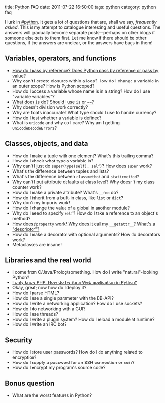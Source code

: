 title: Python FAQ
date: 2011-07-22 16:50:00
tags: python
category: python faq

I lurk in [#python][].  It gets a lot of questions that are, shall we say, _frequently asked_.  This is my attempt to catalogue interesting and useful questions.  The answers will gradually become separate posts—perhaps on other blogs if someone else gets to them first.  Let me know if there should be other questions, if the answers are unclear, or the answers have bugs in them!

<!-- more -->

## Variables, operators, and functions

* [How do I pass by reference?  Does Python pass by reference or pass by value?][passing]
* Why can't I create closures within a loop?  How do I change a variable in an outer scope?  How is Python scoped?
* How do I access a variable whose name is in a string?  How do I use "variable variables"?
* [What does `is` do?  Should I use `is` or `==`?][equality]
* Why doesn't division work correctly?
* Why are floats inaccurate?  What type should I use to handle currency?
* How do I test whether a variable is defined?
* What is `unicode` and why do I care?  Why am I getting `UnicodeDecodeError`s?

## Classes, objects, and data

* How do I make a tuple with one element?  What's this trailing comma?
* How do I check what type a variable is?
* Why can't I just do `super(type(self), self)`?  How does `super` work?
* What's the difference between tuples and lists?
* What's the difference between `classmethod` and `staticmethod`?
* Why can't I put attribute defaults at class level?  Why doesn't my class counter work?
* How do I make a private attribute?  What's `__foo` do?
* How do I inherit from a built-in class, like `list` or `dict`?
* Why don't my imports work?
* How do I change the value of a global in another module?
* Why do I need to specify `self`?  How do I take a reference to an object's method?
* [How does `@property` work?  Why does it call my `__getattr__`?  What's a "descriptor"?][descriptors]
* How do I make a decorator with optional arguments?  How do decorators work?
* Metaclasses are insane!

## Libraries and the real world

* I come from C/Java/Prolog/something.  How do I write "natural"-looking Python?
* [I only know PHP.  How do I write a Web application in Python?][webdev]
* Okay, great; now how do I deploy it?
* How do I parse HTML?
* How do I use a single parameter with the DB-API?
* How do I write a networking application?  How do I use sockets?
* How do I do networking with a GUI?
* How do I use threads?
* How do I write a plugin system?  How do I reload a module at runtime?
* How do I write an IRC bot?

## Security

* How do I store user passwords?  How do I do anything related to encryption?
* How do I supply a password for an SSH connection or `sudo`?
* How do I encrypt my program's source code?

## Bonus question

* What are the worst features in Python?


[#python]: irc://irc.freenode.org/python
[descriptors]: /blog/2012/05/23/python-faq-descriptors/
[equality]: /blog/2012/03/24/python-faq-equality/
[passing]: /blog/2012/05/23/python-faq-passing/
[webdev]: /blog/2012/05/05/python-faq-webdev/
